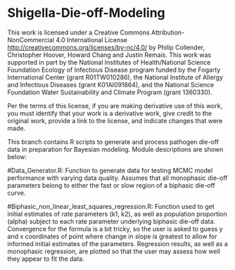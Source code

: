 # Shigella-Die-off-Modeling
This work is licensed under a Creative Commons Attribution-NonCommercial 4.0 International License 
http://creativecommons.org/licenses/by-nc/4.0/ by Philip Collender, Christopher Hoover, Howard Chang and Justin Remais. 
This work was supported in part by the National Institutes of Health/National Science Foundation Ecology of Infectious Disease 
program funded by the Fogarty International Center (grant R01TW010286), the National Institute of Allergy and Infectious Diseases 
(grant K01AI091864), and the National Science Foundation Water Sustainability and Climate Program (grant 1360330).

Per the terms of this license, if you are making derivative use of this work, you must identify that your work is a derivative work, 
give credit to the original work, provide a link to the license, and indicate changes that were made.

This branch contains R scripts to generate and process pathogen die-off data in preparation for Bayesian modeling.
Module descriptions are shown below:

#Data_Generator.R: 
Function to generate data for testing MCMC model performance with varying data quality. Assumes that all 
monophasic die-off parameters belong to either the fast or slow region of a biphasic die-off curve.

#Biphasic_non_linear_least_squares_regression.R: 
Function used to get initial estimates of rate parameters (k1, k2), 
as well as population proportion (alpha) subject to each rate parameter underlying biphasic die-off data. Convergence for the 
formula is a bit tricky, so the user is asked to guess y and x coordinates of point where change in slope is greatest 
to allow for informed initial estimates of the parameters. Regression results, as well as a monophasic regression, 
are plotted so that the user may assess how well they appear to fit the data.

